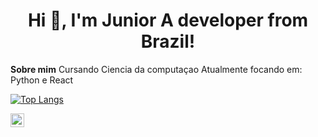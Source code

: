 <h1 align="center">Hi 👋, I'm Junior A developer from Brazil!</h1>

**Sobre mim**
Cursando Ciencia da computaçao
Atualmente focando em: Python e React


[![Top Langs](https://github-readme-stats.vercel.app/api/top-langs/?username=juniorantoniops)](https://github.com/anuraghazra/github-readme-stats)

<a href="https://www.linkedin.com/in/juniorantoniops/" align="center" >
  <img align="center" alt="Junior Antonio' LinkedIN" width="22px" src="https://raw.githubusercontent.com/peterthehan/peterthehan/master/assets/linkedin.svg" />
</a>
<br><br>

